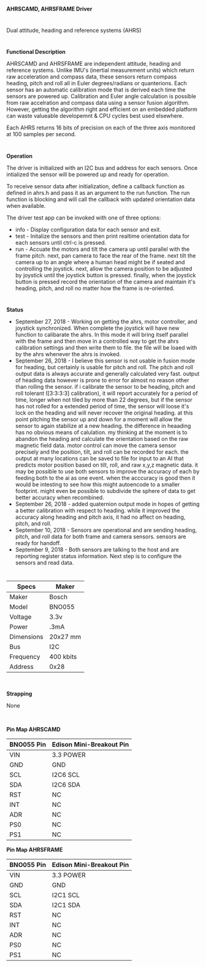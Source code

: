 **AHRSCAMD, AHRSFRAME Driver**
#
Dual attitude, heading and reference systems (AHRS)
#
**Functional Description**

AHRSCAMD and AHRSFRAME are independent attitude, heading and reference systems. Unlike
IMU's (inertial measurement units) which return raw acceleration and compass data,
these sensors return compass heading, pitch and roll all in Euler degrees/radians
or quanterions. Each sensor has an automatic calibration mode that is derived
each time the sensors are powered up. Calibration and Euler angle calculation
is possible from raw accelration and compass data using a sensor fusion algorithm.
However, getting the algorithm right and efficient on an embedded platform can waste
valueable developemnt & CPU cycles best used elsewhere.

Each AHRS returns 16 bits of precision on each of the three axis monitored at
100 samples per second.
#
**Operation**

The driver is initialized with an I2C bus and address for each sensors. Once
intialized the sensor will be powered up and ready for operation.

To receive sensor data after initialization, define a callback function as
defined in ahrs.h and pass it as an argument to the run function. The run function is
blocking and will call the callback with updated orientation data when available.

The driver test app can be invoked with one of three options:
* info - Display configuration data for each sensor and exit.
* test - Initalize the sensors and then print realtime orientation data for each sensors
  until ctrl-c is pressed.
* run - Accuate the motors and tilt the camera up until parallel with the frame pitch.
  next, pan camera to face the rear of the frame. next tilt the camera up to an
  angle where a human head might be if seated and controlling the joystick. next, allow
  the camera position to be adjusted by joystick until the joystick button is pressed.
  finally, when the joystick button is pressed record the orientation of the camera
  and maintain it's heading, pitch, and roll no matter how the frame is re-oriented.
#
**Status**
* September 27, 2018 - Working on getting the ahrs, motor controller, and joystick synchronized. When complete
  the joystick will have new function to calibarate the ahrs. In this mode it will bring itself parallel with the
  frame and then move in a controlled way to get the ahrs calibration settings and then write them
  to file. the file will be loaed with by the ahrs whenever the ahrs is invoked.
* September 26, 2018 - I believe this sensor is not usable in fusion mode for heading, but
  certainly is usable for pitch and roll. The pitch and roll output data is always accurate and
  generally calculated very fast. output of heading data however is prone to error for almost no reason other
  than rolling the sensor. if i calibrate the sensor to be heading, pitch and roll tolerant ([3:3:3:3] calibration),
  it will report accurately for a period of time, longer when not tiled by more than 22 degrees, but if the sensor has not
  rolled for a extended period of time, the sensor will loose it's lock on the heading and will never recover
  the original heading. at this point pitching the sensor up and down for a moment will allow the sensor to
  again stabilize at a new heading. the difference in heaading has no obvious means of calulation. my thinking at the
  moment is to abandon the heading and calculate the orientation based on the raw magnetic field data.
  motor control can move the camera sensor precisely and the position, tilt, and roll can be recorded for each.
  the output at many locations can be saved to file for input to an AI that predicts motor position based on tilt, roll,
  and raw x,y,z magnetic data. it may be possible to use both sensors to improve the accuracy of each by feeding
  both to the ai as one event. when the acccuracy is good then it would be intesting to see how this
  might autoencode to a smaller footprint. might even be possible to subdivide the sphere of data to
  get better accuracy when recombined.
* September 26, 2018 - added quaternion output mode in hopes of getting a better calibration with
   respect to heading. while it improved the accuracy along heading and pitch axis, it had
   no affect on heading, pitch, and roll.
* September 10, 2018 - Sensors are operational and are sending heading, pitch, and roll
  data for both frame and camera sensors. sensors are ready for handoff.
* September 9, 2018 - Both sensors are talking to the host and are reporting register status
  information. Next step is to configure the sensors and read data.
#


| Specs      | Maker       |
| ---------- | -------     |
| Maker      | Bosch       |
| Model      | BNO055      |
| Voltage    | 3.3v        |
| Power      | .3mA        |
| Dimensions |	20x27 mm    |
| Bus        | I2C         |
| Frequency  | 400 kbits   |
| Address    | 0x28        |
&nbsp;

**Strapping**

None

&nbsp;


**Pin Map AHRSCAMD**

|BNO055 Pin		| Edison Mini-Breakout Pin |
|------------- | ------------------------- |
| VIN          | 3.3 POWER     |
| GND          | GND           |
| SCL          | I2C6	SCL    |
| SDA          | I2C6	SDA    |
| RST          | NC            |
| INT          | NC            |
| ADR          | NC            |
| PS0          | NC            |
| PS1          | NC            |

**Pin Map AHRSFRAME**

|BNO055 Pin		| Edison Mini-Breakout Pin |
|------------- | ------------------------- |
| VIN          | 3.3 POWER     |
| GND          | GND           |
| SCL          | I2C1	SCL    |
| SDA          | I2C1	SDA    |
| RST          | NC            |
| INT          | NC            |
| ADR          | NC            |
| PS0          | NC            |
| PS1          | NC            |
&nbsp;


